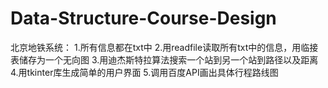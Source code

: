 # Data-Structure-Course-Design
北京地铁系统：
1.所有信息都在txt中
2.用readfile读取所有txt中的信息，用临接表储存为一个无向图
3.用迪杰斯特拉算法搜索一个站到另一个站到路径以及距离
4.用tkinter库生成简单的用户界面
5.调用百度API画出具体行程路线图
